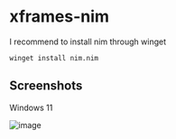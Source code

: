 # xframes-nim

I recommend to install nim through winget

`winget install nim.nim`

## Screenshots

Windows 11

![image](https://github.com/user-attachments/assets/fce2f703-43bf-4fd4-bb1b-ecefe1730285)
